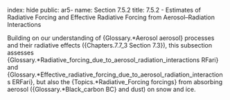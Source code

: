 index: hide
public: ar5-
name: Section 7.5.2
title: 7.5.2 - Estimates of Radiative Forcing and Effective Radiative Forcing from Aerosol–Radiation Interactions

Building on our understanding of {Glossary.*Aerosol aerosol} processes and their radiative effects ({Chapters.7.7_3 Section 7.3}), this subsection assesses {Glossary.*Radiative_forcing_due_to_aerosol_radiation_interactions RFari} and {Glossary.*Effective_radiative_forcing_due_to_aerosol_radiation_interactions ERFari}, but also the {Topics.*Radiative_Forcing forcings} from absorbing aerosol ({Glossary.*Black_carbon BC} and dust) on snow and ice.
